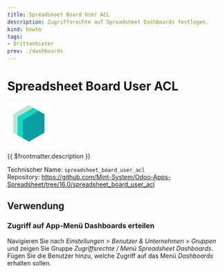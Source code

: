 ```yaml
---
title: Spreadsheet Board User ACL
description: Zugriffsrechte auf Spreadsheet Dashboards festlegen.
kind: howto
tags:
- Drittanbieter
prev: ./dashboards
---
```

# Spreadsheet Board User ACL
![](attachments/icons_odoo_mint_system.png)

{{ $frontmatter.description }}

Technischer Name: `spreadsheet_board_user_acl`\
Repository: <https://github.com/Mint-System/Odoo-Apps-Spreadsheet/tree/16.0/spreadsheet_board_user_acl>

## Verwendung

### Zugriff auf App-Menü Dashboards erteilen

Navigieren Sie nach *Einstellungen > Benutzer & Unternehmen > Gruppen* und zeigen Sie Gruppe *Zugriffsrechte / Menü Spreadsheet Dashboards*. Fügen Sie die Benutzer hinzu, welche Zugriff auf das Menü *Dashboards* erhalten sollen.